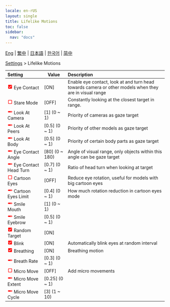 ```yaml
---
locale: en-rUS
layout: single
title: Lifelike Motions
toc: false
sidebar:
  nav: "docs"
---
```

[Eng](/dancexr/menu/2025.4/actor/lifelike_motions) | [繁中](/tw/dancexr/menu/2025.4/actor/lifelike_motions) | [日本語](/jp/dancexr/menu/2025.4/actor/lifelike_motions) | [한국어](/kr/dancexr/menu/2025.4/actor/lifelike_motions) | [简中](/zh/dancexr/menu/2025.4/actor/lifelike_motions)

[Settings](../menu#Settings) > Lifelike Motions



| Setting | Value | Description |
| :--- | --- | :--- |
| <img src="/images/icon/ic_check_on.png" alt="check on icon"/> Eye Contact</nobr>| [ON] | Enable eye contact, look at and turn head towards camera or other models when they are in visual range
| <img src="/images/icon/ic_check_off.png" alt="check off icon"/> Stare Mode</nobr>| [OFF] | Constantly looking at the closest target in range.
| <img src="/images/icon/ic_slider.png" alt="slider icon"/> Look At Camera</nobr>| [1] (0 ~ 1) | Priority of cameras as gaze target
| <img src="/images/icon/ic_slider.png" alt="slider icon"/> Look At Peers</nobr>| [0.5] (0 ~ 1) | Priority of other models as gaze target
| <img src="/images/icon/ic_slider.png" alt="slider icon"/> Look At Body</nobr>| [0.5] (0 ~ 1) | Priority of certain body parts as gaze target
| <img src="/images/icon/ic_slider.png" alt="slider icon"/> Eye Contact Angle</nobr>| [80] (0 ~ 180) | Angle of visual range, only objects within this angle can be gaze target
| <img src="/images/icon/ic_slider.png" alt="slider icon"/> Eye Contact Head Turn</nobr>| [0.7] (0 ~ 1) | Ratio of head turn when looking at target
| <img src="/images/icon/ic_check_off.png" alt="check off icon"/> Cartoon Eyes</nobr>| [OFF] | Reduce eye rotation, useful for models with big cartoon eyes
| <img src="/images/icon/ic_slider.png" alt="slider icon"/> Cartoon Eyes Limit</nobr>| [0.4] (0 ~ 1) | How much rotation reduction in cartoon eyes mode
| <img src="/images/icon/ic_slider.png" alt="slider icon"/> Smile Mouth</nobr>| [1] (0 ~ 1) | 
| <img src="/images/icon/ic_slider.png" alt="slider icon"/> Smile Eyebrow</nobr>| [0.5] (0 ~ 1) | 
| <img src="/images/icon/ic_check_on.png" alt="check on icon"/> Random Target</nobr>| [ON] | 
| <img src="/images/icon/ic_check_on.png" alt="check on icon"/> Blink</nobr>| [ON] | Automatically blink eyes at random interval
| <img src="/images/icon/ic_check_on.png" alt="check on icon"/> Breathing</nobr>| [ON] | Breathing motion
| <img src="/images/icon/ic_slider.png" alt="slider icon"/> Breath Rate</nobr>| [0.3] (0 ~ 1) | 
| <img src="/images/icon/ic_check_off.png" alt="check off icon"/> Micro Move</nobr>| [OFF] | Add micro movements
| <img src="/images/icon/ic_slider.png" alt="slider icon"/> Micro Move Extent</nobr>| [0.25] (0 ~ 1) | 
| <img src="/images/icon/ic_slider.png" alt="slider icon"/> Micro Move Cycle</nobr>| [3] (1 ~ 10) | 
